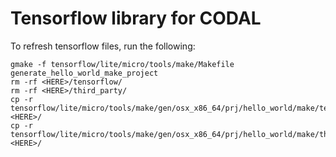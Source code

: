 # Tensorflow library for CODAL

To refresh tensorflow files, run the following:

```
gmake -f tensorflow/lite/micro/tools/make/Makefile  generate_hello_world_make_project
rm -rf <HERE>/tensorflow/
rm -rf <HERE>/third_party/
cp -r tensorflow/lite/micro/tools/make/gen/osx_x86_64/prj/hello_world/make/tensorflow/ <HERE>/
cp -r tensorflow/lite/micro/tools/make/gen/osx_x86_64/prj/hello_world/make/third_party/ <HERE>/
```
